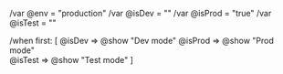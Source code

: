 /var @env = "production"
/var @isDev = ""
/var @isProd = "true"
/var @isTest = ""

/when first: [
  @isDev => @show "Dev mode"
  @isProd => @show "Prod mode"  
  @isTest => @show "Test mode"
]
